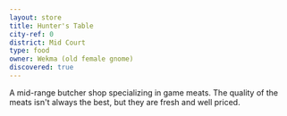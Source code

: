 ```yaml
---
layout: store
title: Hunter's Table
city-ref: 0
district: Mid Court
type: food
owner: Wekma (old female gnome)
discovered: true
---
```

A mid-range butcher shop specializing in game meats. The quality of the meats isn't always the best, but they are fresh and well priced.

